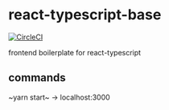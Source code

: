 # react-typescript-base

[![CircleCI](https://circleci.com/gh/masahitojp/react-typescript-base.svg?style=svg)](https://circleci.com/gh/masahitojp/react-typescript-base)

frontend boilerplate for react-typescript

## commands

~yarn start~ -> localhost:3000